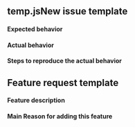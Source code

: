 temp.jsNew issue template
-

#### Expected behavior

#### Actual behavior

#### Steps to reproduce the actual behavior


Feature request template
-

#### Feature description

#### Main Reason for adding this feature

